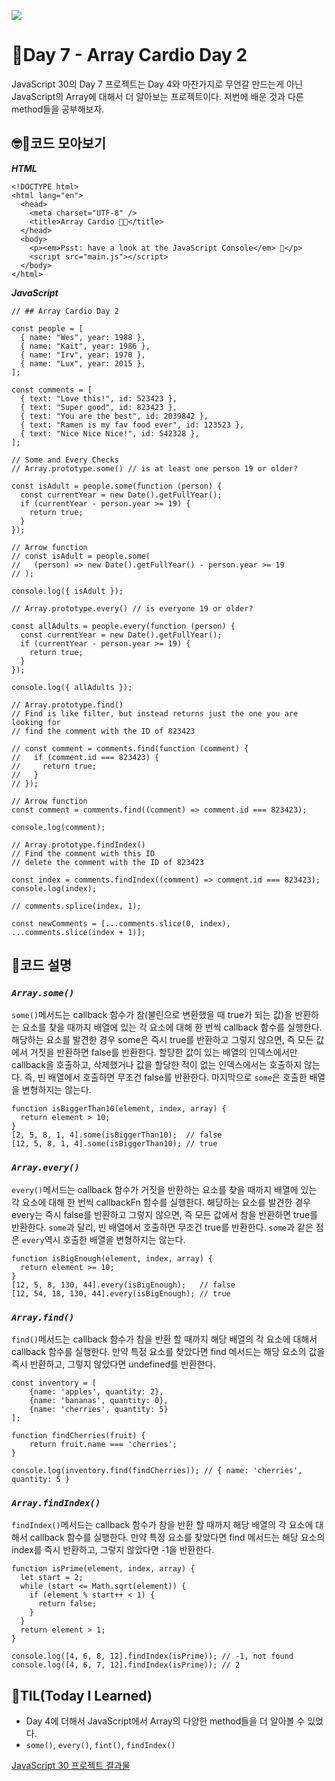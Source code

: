 ![](https://javascript30.com/images/JS3-social-share.png)

# 📖Day 7 - Array Cardio Day 2

JavaScript 30의 Day 7 프로젝트는 Day 4와 마찬가지로 무언갈 만드는게 아닌 JavaScript의 Array에 대해서 더 알아보는 프로젝트이다. 저번에 배운 것과 다른 method들을 공부해보자.

## 🤓📄코드 모아보기

_**HTML**_

```
<!DOCTYPE html>
<html lang="en">
  <head>
    <meta charset="UTF-8" />
    <title>Array Cardio 💪💪</title>
  </head>
  <body>
    <p><em>Psst: have a look at the JavaScript Console</em> 💁</p>
    <script src="main.js"></script>
  </body>
</html>
```

_**JavaScript**_

```
// ## Array Cardio Day 2

const people = [
  { name: "Wes", year: 1988 },
  { name: "Kait", year: 1986 },
  { name: "Irv", year: 1970 },
  { name: "Lux", year: 2015 },
];

const comments = [
  { text: "Love this!", id: 523423 },
  { text: "Super good", id: 823423 },
  { text: "You are the best", id: 2039842 },
  { text: "Ramen is my fav food ever", id: 123523 },
  { text: "Nice Nice Nice!", id: 542328 },
];

// Some and Every Checks
// Array.prototype.some() // is at least one person 19 or older?

const isAdult = people.some(function (person) {
  const currentYear = new Date().getFullYear();
  if (currentYear - person.year >= 19) {
    return true;
  }
});

// Arrow function
// const isAdult = people.some(
//   (person) => new Date().getFullYear() - person.year >= 19
// );

console.log({ isAdult });

// Array.prototype.every() // is everyone 19 or older?

const allAdults = people.every(function (person) {
  const currentYear = new Date().getFullYear();
  if (currentYear - person.year >= 19) {
    return true;
  }
});

console.log({ allAdults });

// Array.prototype.find()
// Find is like filter, but instead returns just the one you are looking for
// find the comment with the ID of 823423

// const comment = comments.find(function (comment) {
//   if (comment.id === 823423) {
//     return true;
//   }
// });

// Arrow function
const comment = comments.find((comment) => comment.id === 823423);

console.log(comment);

// Array.prototype.findIndex()
// Find the comment with this ID
// delete the comment with the ID of 823423

const index = comments.findIndex((comment) => comment.id === 823423);
console.log(index);

// comments.splice(index, 1);

const newComments = [...comments.slice(0, index), ...comments.slice(index + 1)];
```

## 🔎코드 설명

### _`Array.some()`_

`some()`메서드는 callback 함수가 참(불린으로 변환했을 때 true가 되는 값)을 반환하는 요소를 찾을 때까지 배열에 있는 각 요소에 대해 한 번씩 callback 함수를 실행한다. 해당하는 요소를 발견한 경우 some은 즉시 true를 반환하고 그렇지 않으면, 즉 모든 값에서 거짓을 반환하면 false를 반환한다. 할당한 값이 있는 배열의 인덱스에서만 callback을 호출하고, 삭제했거나 값을 할당한 적이 없는 인덱스에서는 호출하지 않는다. 즉, 빈 배열에서 호출하면 무조건 false를 반환한다. 마지막으로 `some`은 호출한 배열을 변형하지는 않는다.

```
function isBiggerThan10(element, index, array) {
  return element > 10;
}
[2, 5, 8, 1, 4].some(isBiggerThan10);  // false
[12, 5, 8, 1, 4].some(isBiggerThan10); // true
```

### _`Array.every()`_

`every()`메서드는 callback 함수가 거짓을 반환하는 요소를 찾을 때까지 배열에 있는 각 요소에 대해 한 번씩 callbackFn 함수를 실행한다. 해당하는 요소를 발견한 경우 every는 즉시 false를 반환하고 그렇지 않으면, 즉 모든 값에서 참을 반환하면 true를 반환한다. `some`과 달리, 빈 배열에서 호출하면 무조건 true를 반환한다. `some`과 같은 점은 `every`역시 호출한 배열을 변형하지는 않는다.

```
function isBigEnough(element, index, array) {
  return element >= 10;
}
[12, 5, 8, 130, 44].every(isBigEnough);   // false
[12, 54, 18, 130, 44].every(isBigEnough); // true
```

### _`Array.find()`_

`find()`메서드는 callback 함수가 참을 반환 할 때까지 해당 배열의 각 요소에 대해서 callback 함수를 실행한다. 만약 특정 요소를 찾았다면 find 메서드는 해당 요소의 값을 즉시 반환하고, 그렇지 않았다면 undefined를 반환한다.

```
const inventory = [
    {name: 'apples', quantity: 2},
    {name: 'bananas', quantity: 0},
    {name: 'cherries', quantity: 5}
];

function findCherries(fruit) {
    return fruit.name === 'cherries';
}

console.log(inventory.find(findCherries)); // { name: 'cherries', quantity: 5 }
```

### _`Array.findIndex()`_

`findIndex()`메서드는 callback 함수가 참을 반환 할 때까지 해당 배열의 각 요소에 대해서 callback 함수를 실행한다. 만약 특정 요소를 찾았다면 find 메서드는 해당 요소의 index를 즉시 반환하고, 그렇지 않았다면 -1을 반환한다.

```
function isPrime(element, index, array) {
  let start = 2;
  while (start <= Math.sqrt(element)) {
    if (element % start++ < 1) {
      return false;
    }
  }
  return element > 1;
}

console.log([4, 6, 8, 12].findIndex(isPrime)); // -1, not found
console.log([4, 6, 7, 12].findIndex(isPrime)); // 2
```

## 🚀TIL(Today I Learned)

- Day 4에 더해서 JavaScript에서 Array의 다양한 method들을 더 알아볼 수 있었다.
- `some()`, `every()`, `fint()`, `findIndex()`

[JavaScript 30 프로젝트 결과물](https://mjn9ine.github.io/javascript-30days/)

